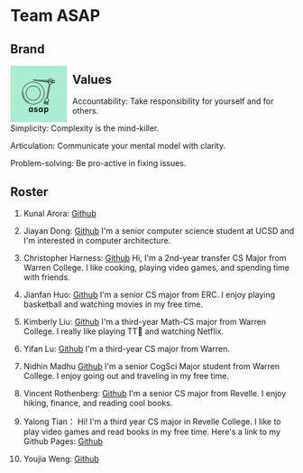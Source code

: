 # Team ASAP

## Brand
<img src="./branding/logo.png"
     alt="team logo"
     style="float: left; margin-right: 10px;"
     width="100px"
     height="100px"/>

## Values

Accountability: Take responsibility for yourself and for others.  

Simplicity: Complexity is the mind-killer.  

Articulation: Communicate your mental model with clarity.

Problem-solving: Be pro-active in fixing issues.

## Roster

1. Kunal Arora: [Github](https://github.com/aroralanuk)

2. Jiayan Dong: [Github](https://github.com/Jiayan-Dong) I'm a senior computer science student at UCSD and I'm interested in computer architecture.

3. Christopher Harness: [Github](https://github.com/chrisharness) Hi, I'm a 2nd-year transfer CS Major from Warren College. I like cooking, playing video games, and spending time with friends.

4. Jianfan Huo: [Github](https://github.com/WilliamHJF) I'm a senior CS major from ERC. I enjoy playing basketball and watching movies in my free time.

5. Kimberly Liu: [Github](https://github.com/LJW0105) I'm a third-year Math-CS major from Warren College. I really like playing TT🏓 and watching Netflix.

6. Yifan Lu: [Github](https://github.com/FAN-666666) I'm a third-year CS major from Warren.

7. Nidhin Madhu [Github](https://github.com/nidhinmadhu) I'm a senior CogSci Major student from Warren College. I enjoy going out and traveling in my free time.

8. Vincent Rothenberg: [Github](https://github.com/vrothenbergUCSD) I'm a senior CS major from Revelle.  I enjoy hiking, finance, and reading cool books. 

9. Yalong Tian： Hi! I'm a third year CS major in Revelle College.  I like to play video games and read books in my free time. Here's a link to my Github Pages: [Github](https://github.com/Yalong-T)

10. Youjia Weng: [Github](https://github.com/BrianWengAlreadyTaken)
